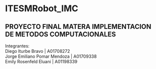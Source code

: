# ITESMRobot_IMC
## PROYECTO FINAL MATERA IMPLEMENTACION DE METODOS COMPUTACIONALES 

Integrantes: <br>
Diego Iturbe Bravo | A01708272 <br>
Jorge Emiliano Pomar Mendoza | A01709338 <br>
Emily Rosenfeld Eluani | A01198339 <br>

